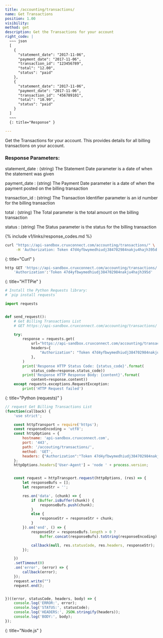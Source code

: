 ```yaml
---
title: /accounting/transactions/
name: Get Transactions
position: 1.00
visibility:
method: get
description: Get the Transactions for your account
right_code: |
  ~~~ json
  [
    {
      "statement_date": "2017-11-06",
      "payment_date": "2017-11-06",
      "transaction_id": "123456789",
      "total": "12.00",
      "status": "paid"
    },
    {
      "statement_date": "2017-11-06",
      "payment_date": "2017-11-06",
      "transaction_id": "456789101",
      "total": "10.99",
      "status": "paid"
    }
  ]
  ~~~
  {: title="Response" }

---
```

Get the Transactions for your account. This provides details for all billing transactions on your account.

### Response Parameters:

statement_date
: (string) The Statement Date parameter is a date of when the statement was given

payment_date
: (string) The Payment Date parameter is a date of when the payment posted on the billing transaction

transaction_id
: (string) The Transaction Identifier parameter is an id number for the billing transaction

total
: (string) The Total parameter is the total amount on the billing transaction

status
: (string) The Status parameter is the status for the billing transaction

{% include v1/links/response_codes.md %}

~~~ bash
curl "https://api-sandbox.cruxconnect.com/accounting/transactions/" \
     -H 'Authorization: Token 47d4yfbwymedhiudj384702984nakju4hajh395d'

~~~
{: title="Curl" }

~~~ bash
http GET 'https://api-sandbox.cruxconnect.com/accounting/transactions/' \
    'Authorization':'Token 47d4yfbwymedhiudj384702984nakju4hajh395d'

~~~
{: title="HTTPie" }

~~~ python
# Install the Python Requests library:
# `pip install requests`

import requests


def send_request():
    # Get Billing Transactions List
    # GET https://api-sandbox.cruxconnect.com/accounting/transactions/

    try:
        response = requests.get(
            url="https://api-sandbox.cruxconnect.com/accounting/transactions/",
            headers={
                "Authorization": "Token 47d4yfbwymedhiudj384702984nakju4hajh395d",
            },
        )
        print('Response HTTP Status Code: {status_code}'.format(
            status_code=response.status_code))
        print('Response HTTP Response Body: {content}'.format(
            content=response.content))
    except requests.exceptions.RequestException:
        print('HTTP Request failed')

~~~
{: title="Python (requests)" }

~~~ javascript
// request Get Billing Transactions List
(function(callback) {
    'use strict';

    const httpTransport = require('https');
    const responseEncoding = 'utf8';
    const httpOptions = {
        hostname: 'api-sandbox.cruxconnect.com',
        port: '443',
        path: '/accouting/transactions/',
        method: 'GET',
        headers: {"Authorization":"Token 47d4yfbwymedhiudj384702984nakju4hajh395d"}
    };
    httpOptions.headers['User-Agent'] = 'node ' + process.version;


    const request = httpTransport.request(httpOptions, (res) => {
        let responseBufs = [];
        let responseStr = '';

        res.on('data', (chunk) => {
            if (Buffer.isBuffer(chunk)) {
                responseBufs.push(chunk);
            }
            else {
                responseStr = responseStr + chunk;
            }
        }).on('end', () => {
            responseStr = responseBufs.length > 0 ?
                Buffer.concat(responseBufs).toString(responseEncoding) : responseStr;

            callback(null, res.statusCode, res.headers, responseStr);
        });

    })
    .setTimeout(0)
    .on('error', (error) => {
        callback(error);
    });
    request.write("")
    request.end();


})((error, statusCode, headers, body) => {
    console.log('ERROR:', error);
    console.log('STATUS:', statusCode);
    console.log('HEADERS:', JSON.stringify(headers));
    console.log('BODY:', body);
});

~~~
{: title="Node.js" }

